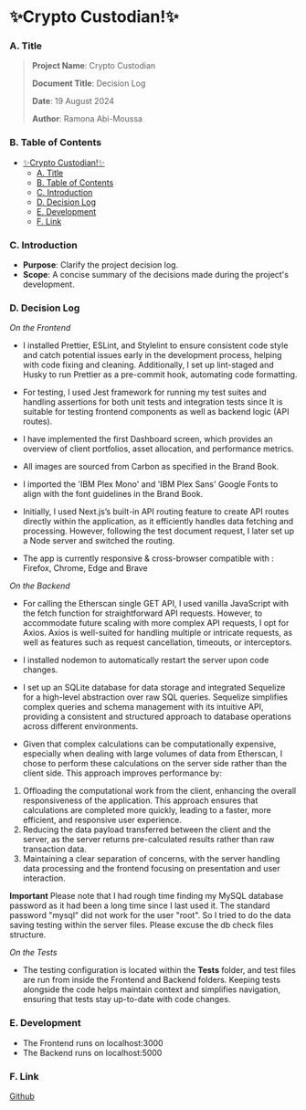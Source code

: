 # ✨Crypto Custodian!✨
### A. Title
> **Project Name**: Crypto Custodian
> 
> **Document Title**: Decision Log
> 
> **Date**: 19 August 2024
> 
> **Author**: Ramona Abi-Moussa

### B. Table of Contents
- [✨Crypto Custodian!✨](#crypto-custodian)
    - [A. Title](#a-title)
    - [B. Table of Contents](#b-table-of-contents)
    - [C. Introduction](#c-introduction)
    - [D. Decision Log](#d-decision-log)
    - [E. Development](#e-development)
    - [F. Link](#f-link)

### C. Introduction
- **Purpose**: Clarify the project decision log.
- **Scope**:  A concise summary of the decisions made during the project's development.

### D. Decision Log

*On the Frontend* 

-  	I installed Prettier, ESLint, and Stylelint to ensure consistent code style and catch potential issues early in the development process, helping with code fixing and cleaning. Additionally, I set up lint-staged and Husky to run Prettier as a pre-commit hook, automating code formatting.

-  	For testing, I used Jest framework for running my test suites and handling assertions for both unit tests and integration tests since It is suitable for testing frontend components as well as backend logic (API routes).

- I have implemented the first Dashboard screen, which provides an overview of
client portfolios, asset allocation, and performance metrics.


- All images are sourced from Carbon as specified in the Brand Book.

- I imported the 'IBM Plex Mono' and 'IBM Plex Sans' Google Fonts to align with the font guidelines in the Brand Book.

- Initially, I used Next.js’s built-in API routing feature to create API routes directly within the application, as it efficiently handles data fetching and processing. However, following the test document request, I later set up a Node server and switched the routing.

- The app is currently responsive & cross-browser compatible with : Firefox, Chrome, Edge and Brave


*On the Backend*

- For calling the Etherscan single GET API, I used vanilla JavaScript with the fetch function for straightforward API requests. However, to accommodate future scaling with more complex API requests, I opt for Axios. Axios is well-suited for handling multiple or intricate requests, as well as features such as request cancellation, timeouts, or interceptors.

- I installed nodemon to automatically restart the server upon code changes.

- I set up an SQLite database for data storage and integrated Sequelize for a high-level abstraction over raw SQL queries. Sequelize simplifies complex queries and schema management with its intuitive API, providing a consistent and structured approach to database operations across different environments.

- Given that complex calculations can be computationally expensive, especially when dealing with large volumes of data from Etherscan, I chose to perform these calculations on the server side rather than the client side. This approach improves performance by:

1. Offloading the computational work from the client, enhancing the overall responsiveness of the application.
This approach ensures that calculations are completed more quickly, leading to a faster, more efficient, and responsive user experience.
2. Reducing the data payload transferred between the client and the server, as the server returns pre-calculated results rather than raw transaction data.
3. Maintaining a clear separation of concerns, with the server handling data processing and the frontend focusing on presentation and user interaction.

__Important__ Please note that I had rough time finding my MySQL database password as it had been a long time since I last used it. The standard password "mysql" did not work for the user "root". So I tried to do the data saving testing within the server files. Please excuse the db check files structure. 


*On the Tests*

- The testing configuration is located within the __Tests__ folder, and test files are run from inside the Frontend and Backend folders. Keeping tests alongside the code helps maintain context and simplifies navigation, ensuring that tests stay up-to-date with code changes.

### E. Development

- The Frontend runs on localhost:3000
- The Backend runs on localhost:5000
<!-- *[For extra assurance, please refer to the main branches of the submodules]* -->

### F. Link
   [Github]

   [Github]: <https://github.com/am-ramona/CryptoCustodian>
  

